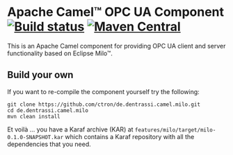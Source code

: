 # Apache Camel™ OPC UA Component [![Build status](https://api.travis-ci.org/ctron/de.dentrassi.camel.milo.svg "Travis Build Status")](https://travis-ci.org/ctron/de.dentrassi.camel.milo) [![Maven Central](https://img.shields.io/maven-central/v/de.dentrassi.camel.milo/camel-milo.svg)](https://search.maven.org/#search|ga|1|g%3A%22de.dentrassi.camel.milo%22%20AND%20a%3A%22camel-milo%22)

This is an Apache Camel component for providing OPC UA client and server functionality based on Eclipse Milo™.

## Build your own

If you want to re-compile the component yourself try the following:

    git clone https://github.com/ctron/de.dentrassi.camel.milo.git
    cd de.dentrassi.camel.milo
    mvn clean install
    
Et voilà … you have a Karaf archive (KAR) at `features/milo/target/milo-0.1.0-SNAPSHOT.kar`
which contains a Karaf repository with all the dependencies that you need.
